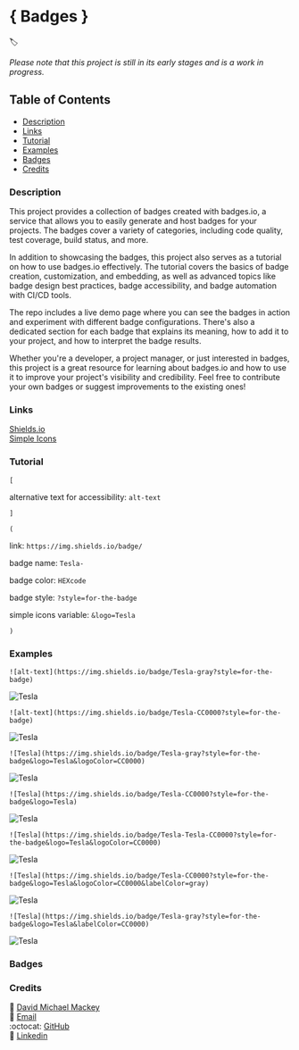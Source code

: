 # { Badges }
🏷

*Please note that this project is still in its early stages and is a work in progress.*

## Table of Contents

- [Description](#description)
- [Links](#links)
- [Tutorial](#tutorial)
- [Examples](#examples)
- [Badges](#badges)
- [Credits](#credits)

### Description

This project provides a collection of badges created with badges.io, a service that allows you to easily generate and host badges for your projects. The badges cover a variety of categories, including code quality, test coverage, build status, and more.

In addition to showcasing the badges, this project also serves as a tutorial on how to use badges.io effectively. The tutorial covers the basics of badge creation, customization, and embedding, as well as advanced topics like badge design best practices, badge accessibility, and badge automation with CI/CD tools.

The repo includes a live demo page where you can see the badges in action and experiment with different badge configurations. There's also a dedicated section for each badge that explains its meaning, how to add it to your project, and how to interpret the badge results.

Whether you're a developer, a project manager, or just interested in badges, this project is a great resource for learning about badges.io and how to use it to improve your project's visibility and credibility. Feel free to contribute your own badges or suggest improvements to the existing ones!

### Links

[Shields.io](https://shields.io/)
<br>
[Simple Icons](https://simpleicons.org/)

### Tutorial

`[` 

alternative text for accessibility: `alt-text` 

`]` 

`(`

link: `https://img.shields.io/badge/` 

badge name: `Tesla-` 

badge color: `HEXcode` 

badge style: `?style=for-the-badge` 

simple icons variable: `&logo=Tesla` 

`)`


### Examples

`![alt-text](https://img.shields.io/badge/Tesla-gray?style=for-the-badge)`

![Tesla](https://img.shields.io/badge/Tesla-gray?style=for-the-badge)

`![alt-text](https://img.shields.io/badge/Tesla-CC0000?style=for-the-badge)`

![Tesla](https://img.shields.io/badge/Tesla-CC0000?style=for-the-badge)

`![Tesla](https://img.shields.io/badge/Tesla-gray?style=for-the-badge&logo=Tesla&logoColor=CC0000)`

![Tesla](https://img.shields.io/badge/Tesla-gray?style=for-the-badge&logo=Tesla&logoColor=CC0000)

`![Tesla](https://img.shields.io/badge/Tesla-CC0000?style=for-the-badge&logo=Tesla)`

![Tesla](https://img.shields.io/badge/Tesla-CC0000?style=for-the-badge&logo=Tesla)

`![Tesla](https://img.shields.io/badge/Tesla-Tesla-CC0000?style=for-the-badge&logo=Tesla&logoColor=CC0000)`

![Tesla](https://img.shields.io/badge/Tesla-Tesla-CC0000?style=for-the-badge&logo=Tesla&logoColor=CC0000)

`![Tesla](https://img.shields.io/badge/Tesla-CC0000?style=for-the-badge&logo=Tesla&logoColor=CC0000&labelColor=gray)`

![Tesla](https://img.shields.io/badge/Tesla-CC0000?style=for-the-badge&logo=Tesla&logoColor=CC0000&labelColor=gray)

`![Tesla](https://img.shields.io/badge/Tesla-gray?style=for-the-badge&logo=Tesla&labelColor=CC0000)`

![Tesla](https://img.shields.io/badge/Tesla-gray?style=for-the-badge&logo=Tesla&labelColor=CC0000)

### Badges





### Credits

:bust_in_silhouette: [David Michael Mackey](https://www.notion.so/davidmichaelmackey/David-Mackey-a59ce61a996840d6a933e3b135673467?pvs=4)
<br>
:email: [Email](mailto:davidmackey@hey.com)
<br>
:octocat: [GitHub](https://github.com/davidmichaelmackey/)
<br>
:briefcase: [Linkedin](https://linkedin.com/in/davidmichaelmackey/)
